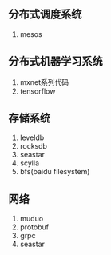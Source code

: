 ## 分布式调度系统
1. mesos


## 分布式机器学习系统
1. mxnet系列代码
2. tensorflow

## 存储系统
1. leveldb
2. rocksdb
3. seastar
4. scylla
5. bfs(baidu filesystem)


## 网络
1. muduo
2. protobuf
3. grpc
4. seastar
